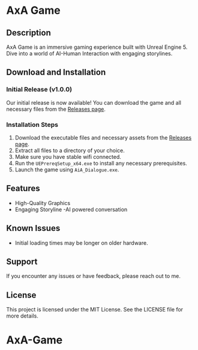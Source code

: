 # AxA Game

## Description
AxA Game is an immersive gaming experience built with Unreal Engine 5. Dive into a world of AI-Human Interaction with engaging storylines.

## Download and Installation
### Initial Release (v1.0.0)
Our initial release is now available! You can download the game and all necessary files from the [Releases page](https://github.com/YiyangLu9912/AxA-Game/releases).

### Installation Steps
1. Download the executable files and necessary assets from the [Releases page](https://github.com/YiyangLu9912/AxA-Game/releases).
2. Extract all files to a directory of your choice.
3. Make sure you have stable wifi connected.
4. Run the `UEPrereqSetup_x64.exe` to install any necessary prerequisites.
5. Launch the game using `AiA_Dialogue.exe`.

## Features
- High-Quality Graphics
- Engaging Storyline
-AI powered conversation

## Known Issues
- Initial loading times may be longer on older hardware.


## Support
If you encounter any issues or have feedback, please reach out to me.

## License
This project is licensed under the MIT License. See the LICENSE file for more details.
# AxA-Game
